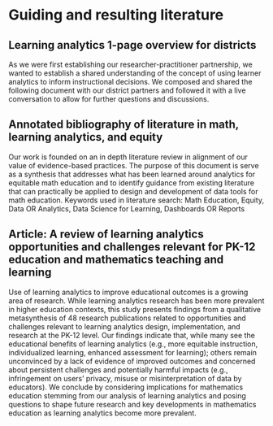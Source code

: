 # Guiding and resulting literature

## Learning analytics 1-page overview for districts  

As we were first establishing our researcher-practitioner partnership, we wanted to establish a shared understanding of the concept of using learner analytics to inform instructional decisions.  We composed and shared the following document with our district partners and followed it with a live conversation to allow for further questions and discussions.   

## Annotated bibliography of literature in math, learning analytics, and equity

Our work is founded on an in depth literature review in alignment of our value of evidence-based practices.   The purpose of this document is serve as a synthesis that addresses what has been learned around analytics for equitable math education and to identify guidance from existing literature that can practically be applied to design and development of data tools for math education. Keywords used in literature search: Math Education, Equity, Data OR Analytics, Data Science for Learning, Dashboards OR Reports 

## Article: A review of learning analytics opportunities and challenges relevant for PK-12 education and mathematics teaching and learning

Use of learning analytics to improve educational outcomes is a growing area of research. While learning analytics research has been more prevalent in higher education contexts, this study presents findings from a qualitative metasynthesis of 48 research publications related to opportunities and challenges relevant to learning analytics design, implementation, and research at the PK-12 level. Our findings indicate that, while many see the educational benefits of learning analytics (e.g., more equitable instruction, individualized learning, enhanced assessment for learning); others remain unconvinced by a lack of evidence of improved outcomes and concerned about persistent challenges and potentially harmful impacts (e.g., infringement on users’ privacy, misuse or misinterpretation of data by educators). We conclude by considering implications for mathematics education stemming from our analysis of learning analytics and posing questions to shape future research and key developments in mathematics education as learning analytics become more prevalent.

